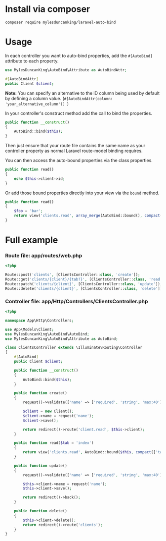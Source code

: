 # Install via composer

`composer require mylesduncanking/laravel-auto-bind`

# Usage

In each controller you want to auto-bind properties, add the `#[AutoBind]` attribute to each property.

```php
use MylesDuncanKing\AutoBind\Attribute as AutoBindAttr;

#[AutoBindAttr]
public Client $client;
```

**Note:** You can specify an alternative to the ID column being used by default by defining a column value. (`#[AutoBindAttr(column: 'your_alternative_column')] `)

In your controller's construct method add the call to bind the properties.

```php
public function __construct()
{
    AutoBind::bind($this);
}
```

Then just ensure that your route file contains the same name as your controller property as normal Laravel route-model binding requires.

You can then access the auto-bound properties via the class properties.
```php
public function read()
{
    echo $this->client->id;
}
```

Or add those bound properties directly into your view via the `bound` method.
```php
public function read()
{
    $foo = 'bar';
    return view('clients.read', array_merge(AutoBind::bound(), compact(['foo'])));
}
```

# Full example
### Route file: app/routes/web.php
```php
<?php

Route::post('clients', [ClientsController::class, 'create']);
Route::get('clients/{client}/{tab?}', [ClientsController::class, 'read']);
Route::patch('clients/{client}', [ClientsController::class, 'update']);
Route::delete('clients/{client}', [ClientsController::class, 'delete']);
```

### Controller file: app/Http/Controllers/ClientsController.php
```php
<?php

namespace App\Http\Controllers;

use App\Models\Client;
use MylesDuncanKing\AutoBind\AutoBind;
use MylesDuncanKing\AutoBind\Attribute as AutoBind;

class ClientsController extends \Illuminate\Routing\Controller
{
    #[AutoBind]
    public Client $client;

    public function __construct()
    {
        AutoBind::bind($this);
    }

    public function create()
    {
        request()->validate(['name' => ['required', 'string', 'max:40']]);

        $client = new Client();
        $client->name = request('name');
        $client->save();

        return redirect()->route('client.read', $this->client);
    }

    public function read($tab = 'index')
    {
        return view('clients.read', AutoBind::bound($this, compact(['tab'])));
    }

    public function update()
    {
        request()->validate(['name' => ['required', 'string', 'max:40']]);

        $this->client->name = request('name');
        $this->client->save();

        return redirect()->back();
    }

    public function delete()
    {
        $this->client->delete();
        return redirect()->route('clients');
    }
}
```